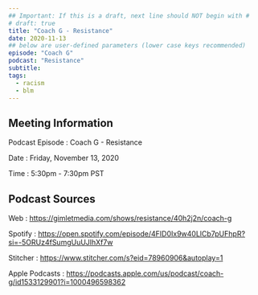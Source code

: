 ```yaml
---
## Important: If this is a draft, next line should NOT begin with #
# draft: true
title: "Coach G - Resistance"
date: 2020-11-13
## below are user-defined parameters (lower case keys recommended)
episode: "Coach G"
podcast: "Resistance"
subtitle:
tags:
  - racism
  - blm
---
```


## Meeting Information

Podcast Episode
:   Coach G - Resistance

Date
:   Friday, November 13, 2020

Time
:   5:30pm - 7:30pm PST

## Podcast Sources

Web
:   https://gimletmedia.com/shows/resistance/40h2j2n/coach-g

Spotify
:   https://open.spotify.com/episode/4FID0Ix9w40LlCb7pUFhpR?si=-5ORUz4fSumgUuUJlhXf7w

Stitcher
:   https://www.stitcher.com/s?eid=78960906&autoplay=1

Apple Podcasts
:   https://podcasts.apple.com/us/podcast/coach-g/id1533129901?i=1000496598362

